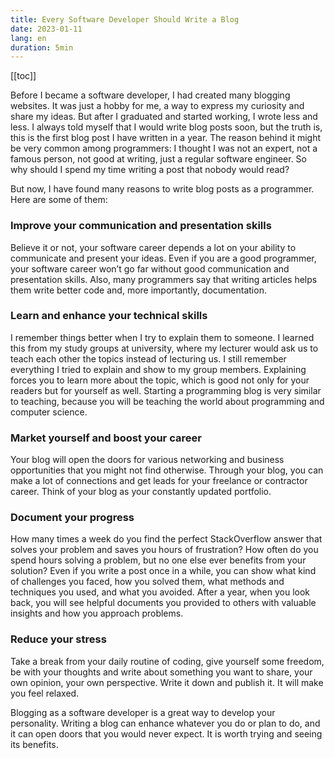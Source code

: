 ```yaml
---
title: Every Software Developer Should Write a Blog
date: 2023-01-11
lang: en
duration: 5min
---
```


[[toc]]

Before I became a software developer, I had created many blogging websites. It was just a hobby for me, a way to express my curiosity and share my ideas. But after I graduated and started working, I wrote less and less. I always told myself that I would write blog posts soon, but the truth is, this is the first blog post I have written in a year. The reason behind it might be very common among programmers: I thought I was not an expert, not a famous person, not good at writing, just a regular software engineer. So why should I spend my time writing a post that nobody would read?

But now, I have found many reasons to write blog posts as a programmer. Here are some of them:

### Improve your communication and presentation skills

Believe it or not, your software career depends a lot on your ability to communicate and present your ideas. Even if you are a good programmer, your software career won’t go far without good communication and presentation skills. Also, many programmers say that writing articles helps them write better code and, more importantly, documentation.

### Learn and enhance your technical skills

I remember things better when I try to explain them to someone. I learned this from my study groups at university, where my lecturer would ask us to teach each other the topics instead of lecturing us. I still remember everything I tried to explain and show to my group members. Explaining forces you to learn more about the topic, which is good not only for your readers but for yourself as well. Starting a programming blog is very similar to teaching, because you will be teaching the world about programming and computer science.

### Market yourself and boost your career

Your blog will open the doors for various networking and business opportunities that you might not find otherwise. Through your blog, you can make a lot of connections and get leads for your freelance or contractor career. Think of your blog as your constantly updated portfolio.

### Document your progress

How many times a week do you find the perfect StackOverflow answer that solves your problem and saves you hours of frustration? How often do you spend hours solving a problem, but no one else ever benefits from your solution? Even if you write a post once in a while, you can show what kind of challenges you faced, how you solved them, what methods and techniques you used, and what you avoided. After a year, when you look back, you will see helpful documents you provided to others with valuable insights and how you approach problems.

### Reduce your stress

Take a break from your daily routine of coding, give yourself some freedom, be with your thoughts and write about something you want to share, your own opinion, your own perspective. Write it down and publish it. It will make you feel relaxed.

Blogging as a software developer is a great way to develop your personality. Writing a blog can enhance whatever you do or plan to do, and it can open doors that you would never expect. It is worth trying and seeing its benefits.
